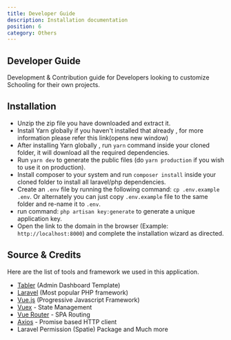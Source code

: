 ```yaml
---
title: Developer Guide
description: Installation documentation
position: 6
category: Others
---
```


## Developer Guide

Development & Contribution guide for Developers looking to customize Schooling for their own projects.

## Installation

- Unzip the zip file you have downloaded and extract it.
- Install Yarn globally if you haven't installed that already , for more information please refer this link(opens new window)
- After installing Yarn globally , run `yarn` command inside your cloned folder, it will download all the required dependencies.
- Run `yarn dev` to generate the public files (do `yarn production` if you wish to use it on production).
- Install composer to your system and run `composer install` inside your cloned folder to install all laravel/php dependencies.
- Create an `.env` file by running the following command: `cp .env.example .env`. Or alternately you can just copy `.env.example` file to the same folder and re-name it to `.env`.
- run command: `php artisan key:generate` to generate a unique application key.
- Open the link to the domain in the browser (Example: `http://localhost:8000`) and complete the installation wizard as directed.



## Source & Credits

Here are the list of tools and framework we used in this application.

- [Tabler](https://preview.tabler.io) (Admin Dashboard Template)
- [Laravel](https://github.com/laravel/laravel) (Most popular PHP framework)
- [Vue.js](https://github.com/vuejs/vue) (Progressive Javascript Framework)
- [Vuex](https://vuex.vuejs.org) - State Management
- [Vue Router](https://router.vuejs.org) - SPA Routing
- [Axios](https://github.com/axios/axios) - Promise based HTTP client
- Laravel Permission (Spatie) Package and Much more

